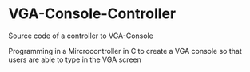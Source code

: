 # VGA-Console-Controller
Source code of a controller to VGA-Console

Programming in a Mircrocontroller in C to create a VGA console so that users are able to type in the VGA screen
